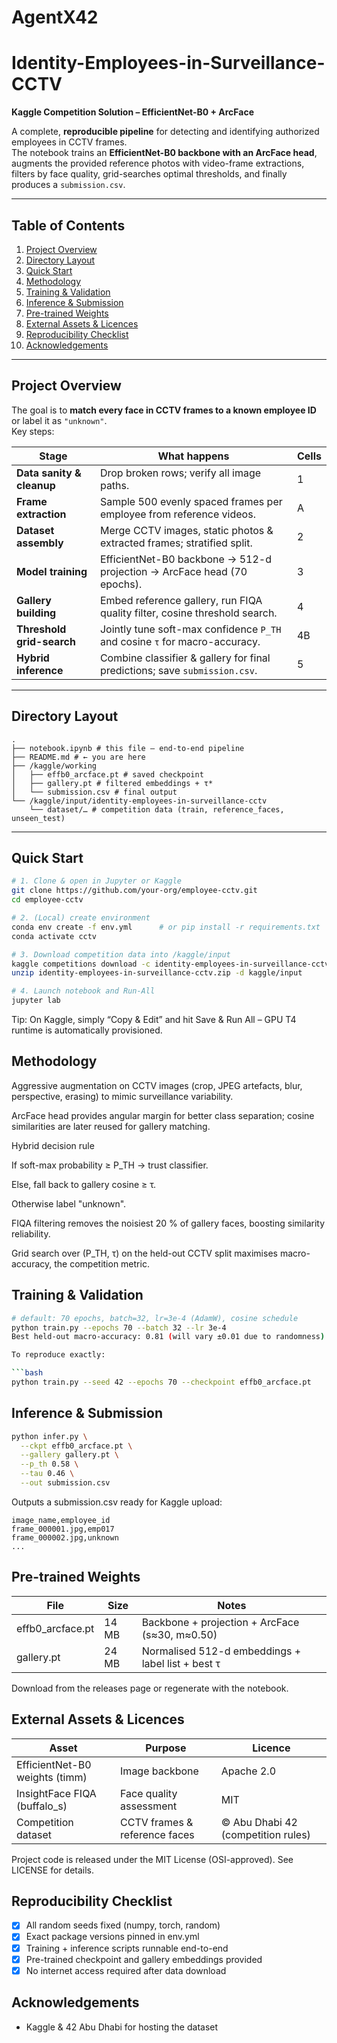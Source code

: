 # AgentX42
# Identity-Employees-in-Surveillance-CCTV  
**Kaggle Competition Solution – EfficientNet-B0 + ArcFace**

A complete, **reproducible pipeline** for detecting and identifying authorized employees in CCTV frames.  
The notebook trains an **EfficientNet-B0 backbone with an ArcFace head**, augments the provided reference photos with video-frame extractions, filters by face quality, grid-searches optimal thresholds, and finally produces a `submission.csv`.

---

## Table of Contents
1. [Project Overview](#project-overview)  
2. [Directory Layout](#directory-layout)  
3. [Quick Start](#quick-start)  
4. [Methodology](#methodology)  
5. [Training & Validation](#training--validation)  
6. [Inference & Submission](#inference--submission)  
7. [Pre-trained Weights](#pre-trained-weights)  
8. [External Assets & Licences](#external-assets--licences)  
9. [Reproducibility Checklist](#reproducibility-checklist)  
10. [Acknowledgements](#acknowledgements)  

---

## Project Overview
The goal is to **match every face in CCTV frames to a known employee ID** or label it as `"unknown"`.  
Key steps:

| Stage | What happens | Cells |
|-------|--------------|-------|
| **Data sanity & cleanup** | Drop broken rows; verify all image paths. | 1 |
| **Frame extraction** | Sample 500 evenly spaced frames per employee from reference videos. | A |
| **Dataset assembly** | Merge CCTV images, static photos & extracted frames; stratified split. | 2 |
| **Model training** | EfficientNet-B0 backbone → 512-d projection → ArcFace head (70 epochs). | 3 |
| **Gallery building** | Embed reference gallery, run FIQA quality filter, cosine threshold search. | 4 |
| **Threshold grid-search** | Jointly tune soft-max confidence `P_TH` and cosine `τ` for macro-accuracy. | 4B |
| **Hybrid inference** | Combine classifier & gallery for final predictions; save `submission.csv`. | 5 |

---

## Directory Layout
```
.
├── notebook.ipynb # this file – end-to-end pipeline
├── README.md # ← you are here
├── /kaggle/working
│   ├── effb0_arcface.pt # saved checkpoint
│   ├── gallery.pt # filtered embeddings + τ*
│   └── submission.csv # final output
└── /kaggle/input/identity-employees-in-surveillance-cctv
    └── dataset/… # competition data (train, reference_faces, unseen_test)
```

---

## Quick Start
```bash
# 1. Clone & open in Jupyter or Kaggle
git clone https://github.com/your-org/employee-cctv.git
cd employee-cctv

# 2. (Local) create environment
conda env create -f env.yml      # or pip install -r requirements.txt
conda activate cctv

# 3. Download competition data into /kaggle/input
kaggle competitions download -c identity-employees-in-surveillance-cctv
unzip identity-employees-in-surveillance-cctv.zip -d kaggle/input

# 4. Launch notebook and Run-All
jupyter lab
```

Tip: On Kaggle, simply “Copy & Edit” and hit Save & Run All – GPU T4 runtime is automatically provisioned.

## Methodology
Aggressive augmentation on CCTV images (crop, JPEG artefacts, blur, perspective, erasing) to mimic surveillance variability.

ArcFace head provides angular margin for better class separation; cosine similarities are later reused for gallery matching.

Hybrid decision rule

If soft-max probability ≥ P_TH → trust classifier.

Else, fall back to gallery cosine ≥ τ.

Otherwise label "unknown".

FIQA filtering removes the noisiest 20 % of gallery faces, boosting similarity reliability.

Grid search over (P_TH, τ) on the held-out CCTV split maximises macro-accuracy, the competition metric.

## Training & Validation

```bash
# default: 70 epochs, batch=32, lr=3e-4 (AdamW), cosine schedule
python train.py --epochs 70 --batch 32 --lr 3e-4
Best held-out macro-accuracy: 0.81 (will vary ±0.01 due to randomness).

To reproduce exactly:

```bash
python train.py --seed 42 --epochs 70 --checkpoint effb0_arcface.pt
```

## Inference & Submission

```bash
python infer.py \
  --ckpt effb0_arcface.pt \
  --gallery gallery.pt \
  --p_th 0.58 \
  --tau 0.46 \
  --out submission.csv
```
Outputs a submission.csv ready for Kaggle upload:

```csv
image_name,employee_id
frame_000001.jpg,emp017
frame_000002.jpg,unknown
...
```
## Pre-trained Weights

| File | Size | Notes |
|------|------|-------|
| effb0_arcface.pt | 14 MB | Backbone + projection + ArcFace (s≈30, m≈0.50) |
| gallery.pt | 24 MB | Normalised 512-d embeddings + label list + best τ |

Download from the releases page or regenerate with the notebook.

## External Assets & Licences

| Asset | Purpose | Licence |
|-------|---------|---------|
| EfficientNet-B0 weights (timm) | Image backbone | Apache 2.0 |
| InsightFace FIQA (buffalo_s) | Face quality assessment | MIT |
| Competition dataset | CCTV frames & reference faces | © Abu Dhabi 42 (competition rules) |

Project code is released under the MIT License (OSI-approved).
See LICENSE for details.

## Reproducibility Checklist

- [x] All random seeds fixed (numpy, torch, random)
- [x] Exact package versions pinned in env.yml
- [x] Training + inference scripts runnable end-to-end
- [x] Pre-trained checkpoint and gallery embeddings provided
- [x] No internet access required after data download

## Acknowledgements

- Kaggle & 42 Abu Dhabi for hosting the dataset

